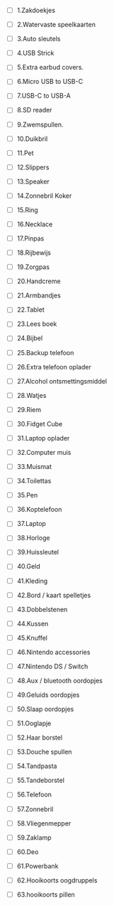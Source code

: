 - [ ] 1.Zakdoekjes

- [ ] 2.Watervaste speelkaarten

- [ ] 3.Auto sleutels

- [ ] 4.USB Strick

- [ ] 5.Extra earbud covers.

- [ ] 6.Micro USB to USB-C

- [ ] 7.USB-C to USB-A

- [ ] 8.SD reader

- [ ] 9.Zwemspullen.

- [ ] 10.Duikbril

- [ ] 11.Pet

- [ ] 12.Slippers

- [ ] 13.Speaker

- [ ] 14.Zonnebril Koker

- [ ] 15.Ring

- [ ] 16.Necklace

- [ ] 17.Pinpas

- [ ] 18.Rijbewijs

- [ ] 19.Zorgpas

- [ ] 20.Handcreme

- [ ] 21.Armbandjes

- [ ] 22.Tablet

- [ ] 23.Lees boek

- [ ] 24.Bijbel

- [ ] 25.Backup telefoon

- [ ] 26.Extra telefoon oplader

- [ ] 27.Alcohol ontsmettingsmiddel

- [ ] 28.Watjes

- [ ] 29.Riem

- [ ] 30.Fidget Cube

- [ ] 31.Laptop oplader

- [ ] 32.Computer muis

- [ ] 33.Muismat

- [ ] 34.Toilettas

- [ ] 35.Pen

- [ ] 36.Koptelefoon

- [ ] 37.Laptop

- [ ] 38.Horloge

- [ ] 39.Huissleutel

- [ ] 40.Geld

- [ ] 41.Kleding

- [ ] 42.Bord / kaart spelletjes

- [ ] 43.Dobbelstenen

- [ ] 44.Kussen

- [ ] 45.Knuffel

- [ ] 46.Nintendo accessories

- [ ] 47.Nintendo DS / Switch

- [ ] 48.Aux / bluetooth oordopjes

- [ ] 49.Geluids oordopjes

- [ ] 50.Slaap oordopjes

- [ ] 51.Ooglapje

- [ ] 52.Haar borstel

- [ ] 53.Douche spullen

- [ ] 54.Tandpasta

- [ ] 55.Tandeborstel

- [ ] 56.Telefoon

- [ ] 57.Zonnebril

- [ ] 58.Vliegenmepper

- [ ] 59.Zaklamp

- [ ] 60.Deo

- [ ] 61.Powerbank

- [ ] 62.Hooikoorts oogdruppels

- [ ] 63.hooikoorts pillen

